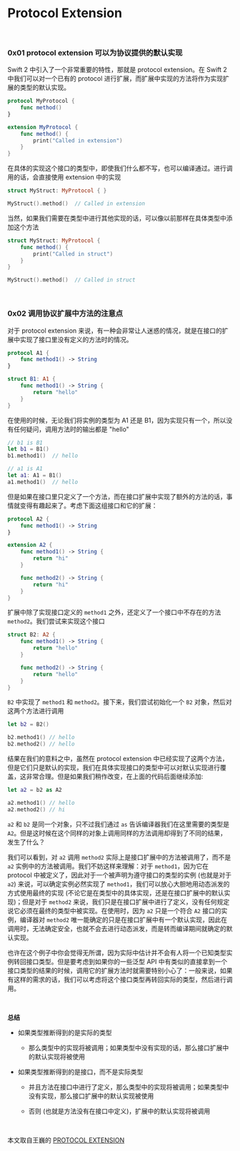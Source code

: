 
# Protocol Extension


<br>

### 0x01 protocol extension 可以为协议提供的默认实现

Swift 2 中引入了一个非常重要的特性，那就是 protocol extension。在 Swift 2 中我们可以对一个已有的 protocol 进行扩展，而扩展中实现的方法将作为实现扩展的类型的默认实现。

```swift
protocol MyProtocol {
    func method()
}

extension MyProtocol {
    func method() {
        print("Called in extension")
    }
}
```

在具体的实现这个接口的类型中，即使我们什么都不写，也可以编译通过。进行调用的话，会直接使用 extension 中的实现

```swift
struct MyStruct: MyProtocol { }

MyStruct().method()  // Called in extension
```

当然，如果我们需要在类型中进行其他实现的话，可以像以前那样在具体类型中添加这个方法

```swift
struct MyStruct: MyProtocol {
    func method() {
        print("Called in struct")
    }
}

MyStruct().method()  // Called in struct
```

<br>

### 0x02 调用协议扩展中方法的注意点

对于 protocol extension 来说，有一种会非常让人迷惑的情况，就是在接口的扩展中实现了接口里没有定义的方法时的情况。

```swift
protocol A1 {
    func method1() -> String
}

struct B1: A1 {
    func method1() -> String {
        return "hello"
    }
}
```

在使用的时候，无论我们将实例的类型为 A1 还是 B1，因为实现只有一个，所以没有任何疑问，调用方法时的输出都是 "hello"

```swift
// b1 is B1
let b1 = B1() 
b1.method1()  // hello

// a1 is A1
let a1: A1 = B1() 
a1.method1()  // hello
```

但是如果在接口里只定义了一个方法，而在接口扩展中实现了额外的方法的话，事情就变得有趣起来了。考虑下面这组接口和它的扩展：


```swift
protocol A2 {
    func method1() -> String
}

extension A2 {
    func method1() -> String {
        return "hi"
    }

    func method2() -> String {
        return "hi"
    }
}
```

扩展中除了实现接口定义的 `method1` 之外，还定义了一个接口中不存在的方法 `method2`。我们尝试来实现这个接口

```swift
struct B2: A2 {
    func method1() -> String {
        return "hello"
    }

    func method2() -> String {
        return "hello"
    }
}
```

`B2` 中实现了 `method1` 和 `method2`。接下来，我们尝试初始化一个 `B2` 对象，然后对这两个方法进行调用

```swift
let b2 = B2()

b2.method1() // hello
b2.method2() // hello
```

结果在我们的意料之中，虽然在 protocol extension 中已经实现了这两个方法，但是它们只是默认的实现，我们在具体实现接口的类型中可以对默认实现进行覆盖，这非常合理。但是如果我们稍作改变，在上面的代码后面继续添加:

```swift
let a2 = b2 as A2

a2.method1() // hello
a2.method2() // hi
```

`a2` 和 `b2` 是同一个对象，只不过我们通过 `as` 告诉编译器我们在这里需要的类型是 `A2`。但是这时候在这个同样的对象上调用同样的方法调用却得到了不同的结果，发生了什么？

我们可以看到，对 `a2` 调用 `method2` 实际上是接口扩展中的方法被调用了，而不是 `a2` 实例中的方法被调用。我们不妨这样来理解：对于 `method1`，因为它在 protocol 中被定义了，因此对于一个被声明为遵守接口的类型的实例 (也就是对于 `a2`) 来说，可以确定实例必然实现了 `method1`，我们可以放心大胆地用动态派发的方式使用最终的实现 (不论它是在类型中的具体实现，还是在接口扩展中的默认实现)；但是对于 `method2` 来说，我们只是在接口扩展中进行了定义，没有任何规定说它必须在最终的类型中被实现。在使用时，因为 `a2` 只是一个符合 `A2` 接口的实例，编译器对 `method2` 唯一能确定的只是在接口扩展中有一个默认实现，因此在调用时，无法确定安全，也就不会去进行动态派发，而是转而编译期间就确定的默认实现。

也许在这个例子中你会觉得无所谓，因为实际中估计并不会有人将一个已知类型实例转回接口类型。但是要考虑到如果你的一些泛型 API 中有类似的直接拿到一个接口类型的结果的时候，调用它的扩展方法时就需要特别小心了：一般来说，如果有这样的需求的话，我们可以考虑将这个接口类型再转回实际的类型，然后进行调用。

<br>

**总结**

- 如果类型推断得到的是实际的类型

	- 那么类型中的实现将被调用；如果类型中没有实现的话，那么接口扩展中的默认实现将被使用
- 如果类型推断得到的是接口，而不是实际类型

	- 并且方法在接口中进行了定义，那么类型中的实现将被调用；如果类型中没有实现，那么接口扩展中的默认实现被使用
	
	- 否则 (也就是方法没有在接口中定义)，扩展中的默认实现将被调用


<br>

本文取自王巍的 [PROTOCOL EXTENSION](https://swifter.tips/protocol-extension/)